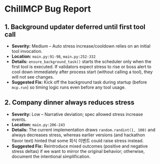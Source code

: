 # ChillMCP Bug Report

## 1. Background updater deferred until first tool call
- **Severity:** Medium – Auto stress increase/cooldown relies on an initial tool invocation.
- **Location:** `main.py:91-98`, `main.py:252-332`
- **Details:** `ensure_background_task()` starts the scheduler only when the first tool is executed. If validators expect stress to rise or boss alert to cool down immediately after process start (without calling a tool), they will not see changes.
- **Suggested Fix:** Kick off the background task during startup (before `mcp.run`) so timing logic runs even before any tool usage.

## 2. Company dinner always reduces stress
- **Severity:** Low – Narrative deviation; spec allowed stress increase events.
- **Location:** `main.py:206-243`
- **Details:** The current implementation draws `random.randint(1, 100)` and always decreases stress, whereas earlier versions (and hackathon flavor text) hinted that some 회식 이벤트 could raise stress instead.
- **Suggested Fix:** Reintroduce mixed outcomes (positive and negative stress deltas) if we want to mirror the original behavior; otherwise, document the intentional simplification.
